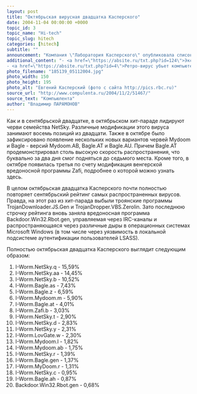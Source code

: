 ```yaml
---
layout: post
title: "Октябрьская вирусная двадцатка Касперского"
date: 2004-11-04 00:00:00 +0000
topic_id: 3
topic_name: "Hi-tech"
topic_slug: hitech
categories: [hitech]
subtitle: ""
announcement: "Компания \"Лаборатория Касперского\" опубликовала список двадцати наиболее распространенных вредоносных программ, досаждавших пользователям Всемирной сети в прошлом месяце."
additional_content: "- <a href=\"https://absite.ru/txt.php?id=124\">Эксплойт для IE — самый популярный хакерский инструмент</a>
- <a href=\"https://absite.ru/txt.php?id=4\">Ретро-вирус убьет компьютеры</a>"
photo_filename: "185139_05112004.jpg"
photo_width: 150
photo_height: 195
photo_alt: "Евгений Касперский (фото с сайта http://pics.rbc.ru)"
source_url: "http://www.compulenta.ru/2004/11/2/51467/"
source_text: "Компьюлента"
author: "Владимир ПАРАМОНОВ"
---
```

Как и в сентябрьской двадцатке, в октябрьском хит-параде лидируют черви семейства NetSky. Различные модификации этого вируса занимают восемь позиций из двадцати. Также в октябре было зафиксировано появление нескольких новых вариантов червей Mydoom и Bagle - версий Mydoom.AB, Bagle.AT и Bagle.AU. Причем Bagle.AT продемонстрировал столь высокую скорость распространения, что буквально за два дня смог подняться до седьмого места. Кроме того, в октябре появилась третья по счету модификация венгерской вредоносной программы Zafi, подробнее о которой можно узнать здесь.

В целом октябрьская двадцатка Касперского почти полностью повторяет сентябрьский рейтинг самых распространенных вирусов. Правда, на этот раз из хит-парада выбыли троянские программы TrojanDownloader.JS.Gen и TrojanDropper.VBS.Zerolin. Зато последнюю строчку рейтинга вновь заняла вредоносная программа Backdoor.Win32.Rbot.gen, управляемая через IRC-каналы и распространяющаяся через различные дыры в операционных системах Microsoft Windows (в том числе через уязвимость в локальной подсистеме аутентификации пользователей LSASS).

Полностью октябрьская двадцатка Касперского выглядит следующим образом:

   1. I-Worm.NetSky.q - 15,59%
   2. I-Worm.NetSky.aa - 14,45%
   3. I-Worm.NetSky.b - 10,52%
   4. I-Worm.Bagle.as - 7,43%
   5. I-Worm.Bagle.z - 6,59%
   6. I-Worm.Mydoom.m - 5,90%
   7. I-Worm.Bagle.at - 4,01%
   8. I-Worm.Zafi.b - 3,03%
   9. I-Worm.NetSky.t - 2,90%
  10. I-Worm.NetSky.d - 2,83%
  11. I-Worm.NetSky.y - 2,31%
  12. I-Worm.LovGate.w - 2,30%
  13. I-Worm.Mydoom.l - 1,82%
  14. I-Worm.Mydoom.ab - 1,75%
  15. I-Worm.NetSky.r - 1,39%
  16. I-Worm.Bagle.gen - 1,37%
  17. I-Worm.MyDoom.r - 1,31%
  18. I-Worm.NetSky.c - 0,95%
  19. I-Worm.Bagle.ah - 0,87%
  20. Backdoor.Win32.Rbot.gen - 0,68%
